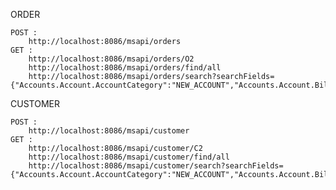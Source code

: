 ORDER
	
	POST : 
		http://localhost:8086/msapi/orders
	GET :
		http://localhost:8086/msapi/orders/O2
		http://localhost:8086/msapi/orders/find/all
		http://localhost:8086/msapi/orders/search?searchFields={"Accounts.Account.AccountCategory":"NEW_ACCOUNT","Accounts.Account.BillingAccountNumber":"123456"}
		
CUSTOMER
	
	POST : 
		http://localhost:8086/msapi/customer
	GET :
		http://localhost:8086/msapi/customer/C2
		http://localhost:8086/msapi/customer/find/all
		http://localhost:8086/msapi/customer/search?searchFields={"Accounts.Account.AccountCategory":"NEW_ACCOUNT","Accounts.Account.BillingAccountNumber":"123456"} 